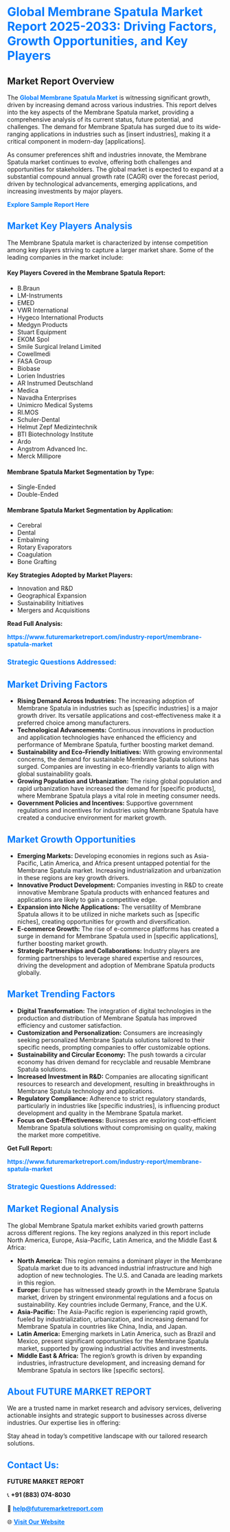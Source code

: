<h1 style="color: #007BFF;">Global Membrane Spatula Market Report 2025-2033: Driving Factors, Growth Opportunities, and Key Players</h1>

<section id="overview">
<h2>Market Report Overview</h2>
<p>The <a href="https://www.futuremarketreport.com/industry-report/membrane-spatula-market" style="color: #007BFF; text-decoration: none;"><strong>Global Membrane Spatula Market</strong></a> is witnessing significant growth, driven by increasing demand across various industries. This report delves into the key aspects of the Membrane Spatula market, providing a comprehensive analysis of its current status, future potential, and challenges. The demand for Membrane Spatula has surged due to its wide-ranging applications in industries such as [insert industries], making it a critical component in modern-day [applications].</p>
<p>As consumer preferences shift and industries innovate, the Membrane Spatula market continues to evolve, offering both challenges and opportunities for stakeholders. The global market is expected to expand at a substantial compound annual growth rate (CAGR) over the forecast period, driven by technological advancements, emerging applications, and increasing investments by major players.</p>
</section>

<section id="overview">
<p><a href="https://www.futuremarketreport.com/request-sample/reportId=56613" style="color: #007BFF; text-decoration: none;"><strong>Explore Sample Report Here</strong></a></p>
</section>

<section id="key-players">
<h2 style="color: #007BFF;">Market Key Players Analysis</h2>
<p>The Membrane Spatula market is characterized by intense competition among key players striving to capture a larger market share. Some of the leading companies in the market include:</p>
<h4>Key Players Covered in the Membrane Spatula Report:</h4>
<ul><li>B.Braun</li><li>LM-Instruments</li><li>EMED</li><li>VWR International</li><li>Hygeco International Products</li><li>Medgyn Products</li><li>Stuart Equipment</li><li>EKOM Spol</li><li>Smile Surgical Ireland Limited</li><li>Cowellmedi</li><li>FASA Group</li><li>Biobase</li><li>Lorien Industries</li><li>AR Instrumed Deutschland</li><li>Medica</li><li>Navadha Enterprises</li><li>Unimicro Medical Systems</li><li>RI.MOS</li><li>Schuler-Dental</li><li>Helmut Zepf Medizintechnik</li><li>BTI Biotechnology Institute</li><li>Ardo</li><li>Angstrom Advanced Inc.</li><li>Merck Millipore</li></ul>
<h4>Membrane Spatula Market Segmentation by Type:</h4>
<ul><li>Single-Ended</li><li>Double-Ended</li></ul>

<h4>Membrane Spatula Market Segmentation by Application:</h4>
<ul><li>Cerebral</li><li>Dental</li><li>Embalming</li><li>Rotary Evaporators</li><li>Coagulation</li><li>Bone Grafting</li></ul>
<p><strong>Key Strategies Adopted by Market Players:</strong></p>
<ul>
<li>Innovation and R&D</li>
<li>Geographical Expansion</li>
<li>Sustainability Initiatives</li>
<li>Mergers and Acquisitions</li>
</ul>
</section>

<section>
<p><strong>Read Full Analysis: </strong></p><a href="https://www.futuremarketreport.com/industry-report/membrane-spatula-market" style="color: #007BFF; text-decoration: none;"><strong>https://www.futuremarketreport.com/industry-report/membrane-spatula-market</strong></a>
<h3 style="color: #007BFF;">Strategic Questions Addressed:</h3>
</section>

<section id="driving-factors">
<h2 style="color: #007BFF;">Market Driving Factors</h2>
<ul>
<li><strong>Rising Demand Across Industries:</strong> The increasing adoption of Membrane Spatula in industries such as [specific industries] is a major growth driver. Its versatile applications and cost-effectiveness make it a preferred choice among manufacturers.</li>
<li><strong>Technological Advancements:</strong> Continuous innovations in production and application technologies have enhanced the efficiency and performance of Membrane Spatula, further boosting market demand.</li>
<li><strong>Sustainability and Eco-Friendly Initiatives:</strong> With growing environmental concerns, the demand for sustainable Membrane Spatula solutions has surged. Companies are investing in eco-friendly variants to align with global sustainability goals.</li>
<li><strong>Growing Population and Urbanization:</strong> The rising global population and rapid urbanization have increased the demand for [specific products], where Membrane Spatula plays a vital role in meeting consumer needs.</li>
<li><strong>Government Policies and Incentives:</strong> Supportive government regulations and incentives for industries using Membrane Spatula have created a conducive environment for market growth.</li>
</ul>
</section>

<section id="growth-opportunities">
<h2 style="color: #007BFF;">Market Growth Opportunities</h2>
<ul>
<li><strong>Emerging Markets:</strong> Developing economies in regions such as Asia-Pacific, Latin America, and Africa present untapped potential for the Membrane Spatula market. Increasing industrialization and urbanization in these regions are key growth drivers.</li>
<li><strong>Innovative Product Development:</strong> Companies investing in R&D to create innovative Membrane Spatula products with enhanced features and applications are likely to gain a competitive edge.</li>
<li><strong>Expansion into Niche Applications:</strong> The versatility of Membrane Spatula allows it to be utilized in niche markets such as [specific niches], creating opportunities for growth and diversification.</li>
<li><strong>E-commerce Growth:</strong> The rise of e-commerce platforms has created a surge in demand for Membrane Spatula used in [specific applications], further boosting market growth.</li>
<li><strong>Strategic Partnerships and Collaborations:</strong> Industry players are forming partnerships to leverage shared expertise and resources, driving the development and adoption of Membrane Spatula products globally.</li>
</ul>
</section>

<section id="trending-factors">
<h2 style="color: #007BFF;">Market Trending Factors</h2>
<ul>
<li><strong>Digital Transformation:</strong> The integration of digital technologies in the production and distribution of Membrane Spatula has improved efficiency and customer satisfaction.</li>
<li><strong>Customization and Personalization:</strong> Consumers are increasingly seeking personalized Membrane Spatula solutions tailored to their specific needs, prompting companies to offer customizable options.</li>
<li><strong>Sustainability and Circular Economy:</strong> The push towards a circular economy has driven demand for recyclable and reusable Membrane Spatula solutions.</li>
<li><strong>Increased Investment in R&D:</strong> Companies are allocating significant resources to research and development, resulting in breakthroughs in Membrane Spatula technology and applications.</li>
<li><strong>Regulatory Compliance:</strong> Adherence to strict regulatory standards, particularly in industries like [specific industries], is influencing product development and quality in the Membrane Spatula market.</li>
<li><strong>Focus on Cost-Effectiveness:</strong> Businesses are exploring cost-efficient Membrane Spatula solutions without compromising on quality, making the market more competitive.</li>
</ul>
</section>

<section>
<p><strong>Get Full Report: </strong></p><a href="https://www.futuremarketreport.com/industry-report/membrane-spatula-market" style="color: #007BFF; text-decoration: none;"><strong>https://www.futuremarketreport.com/industry-report/membrane-spatula-market</strong></a>
<h3 style="color: #007BFF;">Strategic Questions Addressed:</h3>
</section>


<section id="regional-analysis">
<h2 style="color: #007BFF;">Market Regional Analysis</h2>
<p>The global Membrane Spatula market exhibits varied growth patterns across different regions. The key regions analyzed in this report include North America, Europe, Asia-Pacific, Latin America, and the Middle East & Africa:</p>
<ul>
<li><strong>North America:</strong> This region remains a dominant player in the Membrane Spatula market due to its advanced industrial infrastructure and high adoption of new technologies. The U.S. and Canada are leading markets in this region.</li>
<li><strong>Europe:</strong> Europe has witnessed steady growth in the Membrane Spatula market, driven by stringent environmental regulations and a focus on sustainability. Key countries include Germany, France, and the U.K.</li>
<li><strong>Asia-Pacific:</strong> The Asia-Pacific region is experiencing rapid growth, fueled by industrialization, urbanization, and increasing demand for Membrane Spatula in countries like China, India, and Japan.</li>
<li><strong>Latin America:</strong> Emerging markets in Latin America, such as Brazil and Mexico, present significant opportunities for the Membrane Spatula market, supported by growing industrial activities and investments.</li>
<li><strong>Middle East & Africa:</strong> The region’s growth is driven by expanding industries, infrastructure development, and increasing demand for Membrane Spatula in sectors like [specific sectors].</li>
</ul>
</section>

<footer>
<h2 style="color: #007BFF;">About FUTURE MARKET REPORT</h2>
<p>We are a trusted name in market research and advisory services, delivering actionable insights and strategic support to businesses across diverse industries. Our expertise lies in offering:</p>

<p>Stay ahead in today’s competitive landscape with our tailored research solutions.</p>

<h2 style="color: #007BFF;">Contact Us:</h2>
<p><strong>FUTURE MARKET REPORT</strong></p>
<p>📞 <strong>+91 (883) 074-8030</strong></p>
<p>📧 <strong><a href="mailto:help@futuremarketreport.com" style="color: #007BFF;">help@futuremarketreport.com</a></strong></p>
<p>🌐 <strong><a href="https://www.futuremarketreport.com/" style="color: #007BFF;">Visit Our Website</a></strong></p>
</footer>